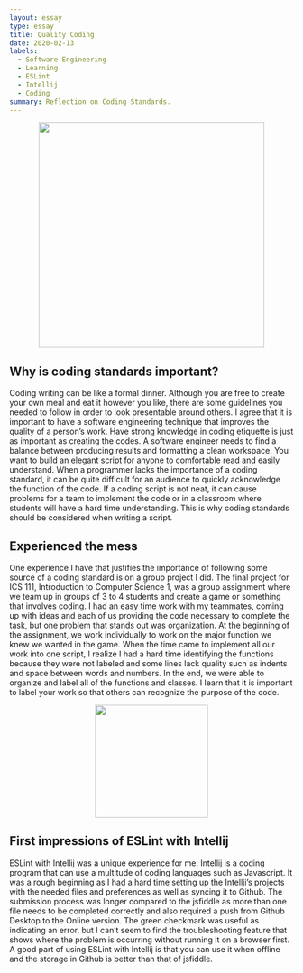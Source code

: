 ```yaml
---
layout: essay
type: essay
title: Quality Coding
date: 2020-02-13
labels:
  - Software Engineering
  - Learning
  - ESLint
  - Intellij
  - Coding
summary: Reflection on Coding Standards.
---
```

<p align='center'>  
<img src="https://Nelson-Liang.github.io/images/CodingStandard.jfif" width='400'/>
</p>

## Why is coding standards important? 
Coding writing can be like a formal dinner. Although you are free to create your own meal and eat it however you like, there are some guidelines you needed to follow in order to look presentable around others. I agree that it is important to have a software engineering technique that improves the quality of a person’s work. Have strong knowledge in coding etiquette is just as important as creating the codes. A software engineer needs to find a balance between producing results and formatting a clean workspace. You want to build an elegant script for anyone to comfortable read and easily understand. When a programmer lacks the importance of a coding standard, it can be quite difficult for an audience to quickly acknowledge the function of the code. If a coding script is not neat, it can cause problems for a team to implement the code or in a classroom where students will have a hard time understanding. This is why coding standards should be considered when writing a script.

## Experienced the mess
One experience I have that justifies the importance of following some source of a coding standard is on a group project I did. The final project for ICS 111, Introduction to Computer Science 1, was a group assignment where we team up in groups of 3 to 4 students and create a game or something that involves coding. I had an easy time work with my teammates, coming up with ideas and each of us providing the code necessary to complete the task, but one problem that stands out was organization. At the beginning of the assignment, we work individually to work on the major function we knew we wanted in the game. When the time came to implement all our work into one script, I realize I had a hard time identifying the functions because they were not labeled and some lines lack quality such as indents and space between words and numbers. In the end, we were able to organize and label all of the functions and classes. I learn that it is important to label your work so that others can recognize the purpose of the code.
<p align='center'>  
<img src="https://cdn.freebiesupply.com/logos/large/2x/intellij-idea-1-logo-png-transparent.png" width='200'/>
</p>

## First impressions of ESLint with Intellij
ESLint with Intellij was a unique experience for me. Intellij is a coding program that can use a multitude of coding languages such as Javascript.  It was a rough beginning as I had a hard time setting up the Intellji’s projects with the needed files and preferences as well as syncing it to Github. The submission process was longer compared to the jsfiddle as more than one file needs to be completed correctly and also required a push from Github Desktop to the Online version. The green checkmark was useful as indicating an error, but I can’t seem to find the troubleshooting feature that shows where the problem is occurring without running it on a browser first. A good part of using ESLint with Intellij is that you can use it when offline and the storage in Github is better than that of jsfiddle. 


